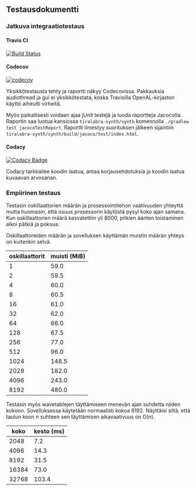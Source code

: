 ## Testausdokumentti

### Jatkuva integraatiotestaus

#### Travis CI

[![Build Status](https://travis-ci.com/Reksa97/tiralabra-synth.svg?branch=master)](https://travis-ci.com/Reksa97/tiralabra-synth)

#### Codecov

[![codecov](https://codecov.io/gh/Reksa97/tiralabra-synth/branch/master/graph/badge.svg)](https://codecov.io/gh/Reksa97/tiralabra-synth)

Yksikkötestausta tehty ja raportti näkyy Codecovissa. Pakkauksia audiothread ja gui ei yksikkötestata, koska Travisilla OpenAL-kirjaston käyttö aiheutti virheitä.

Myös paikallisesti voidaan ajaa jUnit testejä ja luoda raportteja Jacocolla. Raportin saa luotua kansiossa `tiralabra-synth/synth` komennolla `./gradlew test jacocoTestReport`. Raportti ilmestyy suorituksen jälkeen sijaintiin `tiralabra-synth/synth/build/jacoco/test/index.html`. 

#### Codacy

[![Codacy Badge](https://api.codacy.com/project/badge/Grade/ab3dcf3ccf2244c1a1be8baa74b1e4e9)](https://www.codacy.com/app/Reksa97/tiralabra-synth?utm_source=github.com&amp;utm_medium=referral&amp;utm_content=Reksa97/tiralabra-synth&amp;utm_campaign=Badge_Grade)

Codacy tarkkailee koodin laatua, antaa korjausehdotuksia ja koodin laatua kuvaavan arvosanan.

### Empiirinen testaus

Testasin oskillaattorien määrän ja prosessointitehon vaativuuden yhteyttä mutta huomasin, että osuus prosessorin käytöstä pysyi koko ajan samana. Kun oskillaattorien määrä kasvatettiin yli 8000, pitkien äänten toistaminen alkoi pätkiä ja poksua.

Oskillaattoreiden määrän ja sovelluksen käyttämän muistin määrän yhteys on kuitenkin selvä.

oskillaattorit | muisti (MiB)
-----|-----
1 | 59.0
2 | 59.5
4 | 60.0
8 | 60.5
16 | 61.0
32 | 62.0
64 | 66.0
128 | 67.5
256 | 77.0
512 | 96.0
1024 | 148.5
2028 | 182.0
4096 | 243.0
8192 | 480.0

Testasin myös wavetablejen täyttämiseen menevän ajan suhdetta niiden kokoon. Sovelluksessa käytetään normaalisti kokoa 8192. Näyttäisi siltä, että taulun koon n suhteen sen täyttämisen aikavaativuus on O(n).

koko | kesto (ms)
---- | ----
2048 | 7.2 
4096 | 14.3
8192 | 31.5
16384 | 73.0
32768 | 103.4
